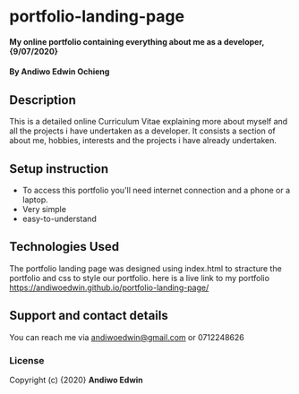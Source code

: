 # portfolio-landing-page
#### My online portfolio containing everything about me as a developer, {9/07/2020}
#### By **Andiwo Edwin Ochieng**
## Description
This is a detailed online Curriculum Vitae explaining more about myself and all the projects i have undertaken as a developer. It consists a section of about me, hobbies, interests and the projects i have already undertaken.
## Setup instruction
* To access this portfolio you'll need internet connection and a phone or a laptop.
* Very simple
* easy-to-understand
## Technologies Used
The portfolio landing page was designed using index.html to stracture the portfolio and css to style our portfolio.
here is a live link to my portfolio https://andiwoedwin.github.io/portfolio-landing-page/
## Support and contact details
You can reach me via andiwoedwin@gmail.com or 0712248626
### License
Copyright (c) {2020} **Andiwo Edwin**

